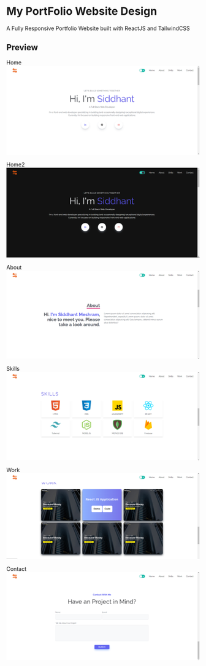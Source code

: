 # My PortFolio Website Design

A Fully Responsive Portfolio Website built with ReactJS and TailwindCSS

## Preview

Home
![Home](./images/Home.png)

Home2
![Home](./images/Home2.png)

About
![About](./images/About.png)

Skills
![Skills](./images/Skills.png)

Work
![Work](./images/Work.png)

Contact
![Contact](./images/Contact.png)

